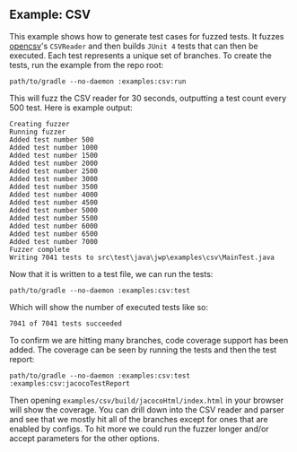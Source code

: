 ## Example: CSV

This example shows how to generate test cases for fuzzed tests. It fuzzes [opencsv](http://opencsv.sourceforge.net/)'s
`CSVReader` and then builds `JUnit 4` tests that can then be executed. Each test represents a unique set of branches.
To create the tests, run the example from the repo root:

    path/to/gradle --no-daemon :examples:csv:run

This will fuzz the CSV reader for 30 seconds, outputting a test count every 500 test. Here is example output:

    Creating fuzzer
    Running fuzzer
    Added test number 500
    Added test number 1000
    Added test number 1500
    Added test number 2000
    Added test number 2500
    Added test number 3000
    Added test number 3500
    Added test number 4000
    Added test number 4500
    Added test number 5000
    Added test number 5500
    Added test number 6000
    Added test number 6500
    Added test number 7000
    Fuzzer complete
    Writing 7041 tests to src\test\java\jwp\examples\csv\MainTest.java

Now that it is written to a test file, we can run the tests:

    path/to/gradle --no-daemon :examples:csv:test

Which will show the number of executed tests like so:

    7041 of 7041 tests succeeded

To confirm we are hitting many branches, code coverage support has been added. The coverage can be seen by running the
tests and then the test report:

    path/to/gradle --no-daemon :examples:csv:test :examples:csv:jacocoTestReport

Then opening `examples/csv/build/jacocoHtml/index.html` in your browser will show the coverage. You can drill down into
the CSV reader and parser and see that we mostly hit all of the branches except for ones that are enabled by configs. To
hit more we could run the fuzzer longer and/or accept parameters for the other options.